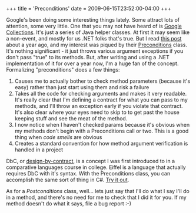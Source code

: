 +++
title = 'Preconditions'
date = 2009-06-15T23:52:00-04:00
+++

Google's been doing some interesting things lately. Some attract lots of attention, some very little. One that you may not have heard of is [Google Collections](http://google-collections.googlecode.com/). It's just a series of Java helper classes. At first it may seem like a non-event, and mostly for us .NET folks that's true. But I read [this post](http://publicobject.com/2007/09/coding-in-small-with-google-collections_08.html) about a year ago, and my interest was piqued by their [Preconditions](http://google-collections.googlecode.com/svn/trunk/javadoc/com/google/common/base/Preconditions.html) class. It's nothing significant - it just throws various argument exceptions if you don't pass "true" to its methods. But, after writing and using a .NET implementation of it for over a year now, I'm a huge fan of the concept. Formalizing "preconditions" does a few things:

1. Causes me to actually bother to check method parameters (because it's easy) rather than just start using them and risk a failure
1. Takes all the code for checking arguments and makes it very readable. It's really clear that I'm defining a contract for what you can pass to my methods, and I'll throw an exception early if you violate that contract. It's also clear where your eyes need to skip to to get past the house keeping stuff and see the meat of the method.
1. I now notice when I haven't checked params because it's obvious when my methods don't begin with a Preconditions call or two. This is a good thing when _code smells_ are obvious
1. Creates a standard convention for how method argument verification is handled in a project

DbC, or [design-by-contract](http://en.wikipedia.org/wiki/Design_by_contract), is a concept I was first introduced to in a comparative languages course in college. Eiffel is a language that actually requires DbC with it's syntax. With the Preconditions class, you can accomplish the same sort of thing in C#. [Try it out](http://groups.google.com/group/mattmc3/web/Preconditions.zip).

As for a _Postconditions_ class, well... lets just say that I'll do what I say I'll do in a method, and there's no need for me to check that I did it for you. If my method doesn't do what it says, file a bug report :-)
